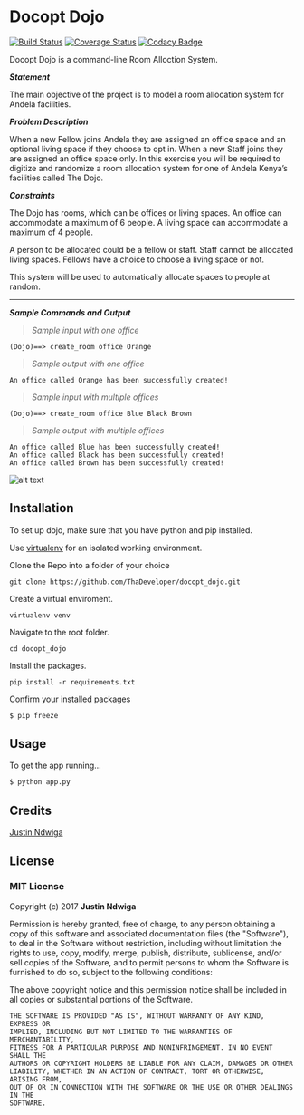 # Docopt Dojo

[![Build Status](https://travis-ci.org/ThaDeveloper/docopt_dojo.svg?branch=master)](https://travis-ci.org/ThaDeveloper/docopt_dojo)
[![Coverage Status](https://coveralls.io/repos/github/ThaDeveloper/docopt_dojo/badge.svg?branch=master)](https://coveralls.io/github/ThaDeveloper/docopt_dojo?branch=master)
[![Codacy Badge](https://api.codacy.com/project/badge/Grade/d8a41c518a9f493cba775e1e97f3e655)](https://www.codacy.com/app/ThaDeveloper/docopt_dojo?utm_source=github.com&amp;utm_medium=referral&amp;utm_content=ThaDeveloper/docopt_dojo&amp;utm_campaign=Badge_Grade)

Docopt Dojo is a command-line Room Alloction System.

__*Statement*__

The main objective of the project is to model a room allocation system for Andela facilities.

__*Problem Description*__

When a new Fellow joins Andela they are assigned an office space and an optional living space if they choose to opt in. When a new Staff joins they are assigned an office space only. In this exercise you will be required to digitize and randomize a room allocation system for one of Andela Kenya’s facilities called The Dojo.

__*Constraints*__

The Dojo has rooms, which can be offices or living spaces. An office can accommodate a maximum of 6 people. A living space can accommodate a maximum of 4 people.

A person to be allocated could be a fellow or staff. Staff cannot be allocated living spaces. Fellows have a choice to choose a living space or not.

This system will be used to automatically allocate spaces to people at random.

***

__*Sample Commands and Output*__

> *Sample input with one office*

`(Dojo)==> create_room office Orange`
> *Sample output with one office*

`An office called Orange has been successfully created!`

> *Sample input with multiple offices*

`(Dojo)==> create_room office Blue Black Brown`

> *Sample output with multiple offices*
```
An office called Blue has been successfully created!
An office called Black has been successfully created!
An office called Brown has been successfully created!
```

![alt text](https://github.com/ThaDeveloper/docopt_dojo/blob/master/assets/test_sample.png "Test sample output")

## Installation

To set up dojo, make sure that you have python and pip installed.

Use [virtualenv](http://www.pythonforbeginners.com/basics/how-to-use-python-virtualenv) for an isolated working environment.

Clone the Repo into a folder of your choice
```
git clone https://github.com/ThaDeveloper/docopt_dojo.git
```

Create a virtual enviroment.
```
virtualenv venv
```

Navigate to the root folder.
```
cd docopt_dojo
```

Install the packages.
```
pip install -r requirements.txt
```

Confirm your installed packages
```bash
$ pip freeze
```

## Usage

To get the app running...

```bash
$ python app.py
```

## Credits

[Justin Ndwiga](https://github.com/ThaDeveloper)

## License

### MIT License

Copyright (c) 2017 **Justin Ndwiga**

Permission is hereby granted, free of charge, to any person obtaining a copy
of this software and associated documentation files (the "Software"), to deal
in the Software without restriction, including without limitation the rights
to use, copy, modify, merge, publish, distribute, sublicense, and/or sell
copies of the Software, and to permit persons to whom the Software is
furnished to do so, subject to the following conditions:

The above copyright notice and this permission notice shall be included in all
copies or substantial portions of the Software.

```
THE SOFTWARE IS PROVIDED "AS IS", WITHOUT WARRANTY OF ANY KIND, EXPRESS OR
IMPLIED, INCLUDING BUT NOT LIMITED TO THE WARRANTIES OF MERCHANTABILITY,
FITNESS FOR A PARTICULAR PURPOSE AND NONINFRINGEMENT. IN NO EVENT SHALL THE
AUTHORS OR COPYRIGHT HOLDERS BE LIABLE FOR ANY CLAIM, DAMAGES OR OTHER
LIABILITY, WHETHER IN AN ACTION OF CONTRACT, TORT OR OTHERWISE, ARISING FROM,
OUT OF OR IN CONNECTION WITH THE SOFTWARE OR THE USE OR OTHER DEALINGS IN THE
SOFTWARE.
```


